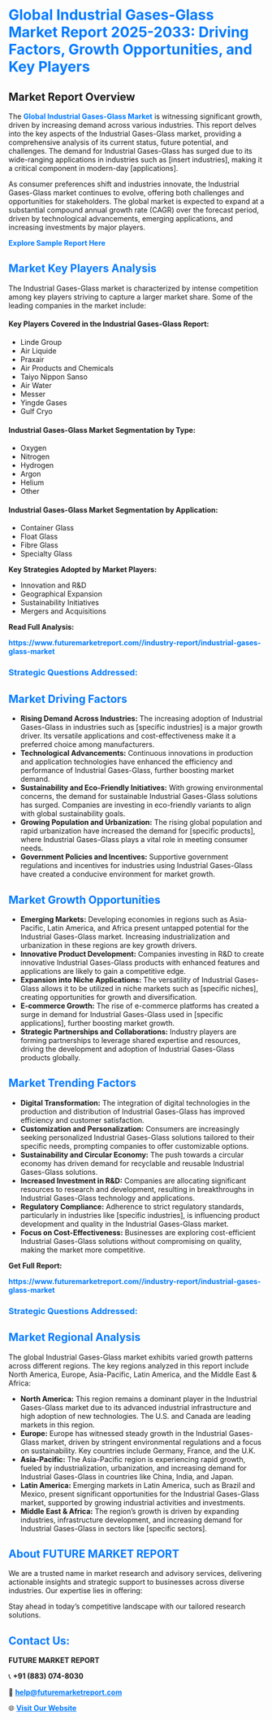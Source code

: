 <h1 style="color: #007BFF;">Global Industrial Gases-Glass Market Report 2025-2033: Driving Factors, Growth Opportunities, and Key Players</h1>

<section id="overview">
<h2>Market Report Overview</h2>
<p>The <a href="https://www.futuremarketreport.com//industry-report/industrial-gases-glass-market" style="color: #007BFF; text-decoration: none;"><strong>Global Industrial Gases-Glass Market</strong></a> is witnessing significant growth, driven by increasing demand across various industries. This report delves into the key aspects of the Industrial Gases-Glass market, providing a comprehensive analysis of its current status, future potential, and challenges. The demand for Industrial Gases-Glass has surged due to its wide-ranging applications in industries such as [insert industries], making it a critical component in modern-day [applications].</p>
<p>As consumer preferences shift and industries innovate, the Industrial Gases-Glass market continues to evolve, offering both challenges and opportunities for stakeholders. The global market is expected to expand at a substantial compound annual growth rate (CAGR) over the forecast period, driven by technological advancements, emerging applications, and increasing investments by major players.</p>
</section>

<section id="overview">
<p><a href="https://www.futuremarketreport.com//request-sample/reportId=59052" style="color: #007BFF; text-decoration: none;"><strong>Explore Sample Report Here</strong></a></p>
</section>

<section id="key-players">
<h2 style="color: #007BFF;">Market Key Players Analysis</h2>
<p>The Industrial Gases-Glass market is characterized by intense competition among key players striving to capture a larger market share. Some of the leading companies in the market include:</p>
<h4>Key Players Covered in the Industrial Gases-Glass Report:</h4>
<ul><li>Linde Group</li><li>Air Liquide</li><li>Praxair</li><li>Air Products and Chemicals</li><li>Taiyo Nippon Sanso</li><li>Air Water</li><li>Messer</li><li>Yingde Gases</li><li>Gulf Cryo</li></ul>
<h4>Industrial Gases-Glass Market Segmentation by Type:</h4>
<ul><li>Oxygen</li><li>Nitrogen</li><li>Hydrogen</li><li>Argon</li><li>Helium</li><li>Other</li></ul>

<h4>Industrial Gases-Glass Market Segmentation by Application:</h4>
<ul><li>Container Glass</li><li>Float Glass</li><li>Fibre Glass</li><li>Specialty Glass</li></ul>
<p><strong>Key Strategies Adopted by Market Players:</strong></p>
<ul>
<li>Innovation and R&D</li>
<li>Geographical Expansion</li>
<li>Sustainability Initiatives</li>
<li>Mergers and Acquisitions</li>
</ul>
</section>

<section>
<p><strong>Read Full Analysis: </strong></p><a href="https://www.futuremarketreport.com//industry-report/industrial-gases-glass-market" style="color: #007BFF; text-decoration: none;"><strong>https://www.futuremarketreport.com//industry-report/industrial-gases-glass-market</strong></a>
<h3 style="color: #007BFF;">Strategic Questions Addressed:</h3>
</section>

<section id="driving-factors">
<h2 style="color: #007BFF;">Market Driving Factors</h2>
<ul>
<li><strong>Rising Demand Across Industries:</strong> The increasing adoption of Industrial Gases-Glass in industries such as [specific industries] is a major growth driver. Its versatile applications and cost-effectiveness make it a preferred choice among manufacturers.</li>
<li><strong>Technological Advancements:</strong> Continuous innovations in production and application technologies have enhanced the efficiency and performance of Industrial Gases-Glass, further boosting market demand.</li>
<li><strong>Sustainability and Eco-Friendly Initiatives:</strong> With growing environmental concerns, the demand for sustainable Industrial Gases-Glass solutions has surged. Companies are investing in eco-friendly variants to align with global sustainability goals.</li>
<li><strong>Growing Population and Urbanization:</strong> The rising global population and rapid urbanization have increased the demand for [specific products], where Industrial Gases-Glass plays a vital role in meeting consumer needs.</li>
<li><strong>Government Policies and Incentives:</strong> Supportive government regulations and incentives for industries using Industrial Gases-Glass have created a conducive environment for market growth.</li>
</ul>
</section>

<section id="growth-opportunities">
<h2 style="color: #007BFF;">Market Growth Opportunities</h2>
<ul>
<li><strong>Emerging Markets:</strong> Developing economies in regions such as Asia-Pacific, Latin America, and Africa present untapped potential for the Industrial Gases-Glass market. Increasing industrialization and urbanization in these regions are key growth drivers.</li>
<li><strong>Innovative Product Development:</strong> Companies investing in R&D to create innovative Industrial Gases-Glass products with enhanced features and applications are likely to gain a competitive edge.</li>
<li><strong>Expansion into Niche Applications:</strong> The versatility of Industrial Gases-Glass allows it to be utilized in niche markets such as [specific niches], creating opportunities for growth and diversification.</li>
<li><strong>E-commerce Growth:</strong> The rise of e-commerce platforms has created a surge in demand for Industrial Gases-Glass used in [specific applications], further boosting market growth.</li>
<li><strong>Strategic Partnerships and Collaborations:</strong> Industry players are forming partnerships to leverage shared expertise and resources, driving the development and adoption of Industrial Gases-Glass products globally.</li>
</ul>
</section>

<section id="trending-factors">
<h2 style="color: #007BFF;">Market Trending Factors</h2>
<ul>
<li><strong>Digital Transformation:</strong> The integration of digital technologies in the production and distribution of Industrial Gases-Glass has improved efficiency and customer satisfaction.</li>
<li><strong>Customization and Personalization:</strong> Consumers are increasingly seeking personalized Industrial Gases-Glass solutions tailored to their specific needs, prompting companies to offer customizable options.</li>
<li><strong>Sustainability and Circular Economy:</strong> The push towards a circular economy has driven demand for recyclable and reusable Industrial Gases-Glass solutions.</li>
<li><strong>Increased Investment in R&D:</strong> Companies are allocating significant resources to research and development, resulting in breakthroughs in Industrial Gases-Glass technology and applications.</li>
<li><strong>Regulatory Compliance:</strong> Adherence to strict regulatory standards, particularly in industries like [specific industries], is influencing product development and quality in the Industrial Gases-Glass market.</li>
<li><strong>Focus on Cost-Effectiveness:</strong> Businesses are exploring cost-efficient Industrial Gases-Glass solutions without compromising on quality, making the market more competitive.</li>
</ul>
</section>

<section>
<p><strong>Get Full Report: </strong></p><a href="https://www.futuremarketreport.com//industry-report/industrial-gases-glass-market" style="color: #007BFF; text-decoration: none;"><strong>https://www.futuremarketreport.com//industry-report/industrial-gases-glass-market</strong></a>
<h3 style="color: #007BFF;">Strategic Questions Addressed:</h3>
</section>


<section id="regional-analysis">
<h2 style="color: #007BFF;">Market Regional Analysis</h2>
<p>The global Industrial Gases-Glass market exhibits varied growth patterns across different regions. The key regions analyzed in this report include North America, Europe, Asia-Pacific, Latin America, and the Middle East & Africa:</p>
<ul>
<li><strong>North America:</strong> This region remains a dominant player in the Industrial Gases-Glass market due to its advanced industrial infrastructure and high adoption of new technologies. The U.S. and Canada are leading markets in this region.</li>
<li><strong>Europe:</strong> Europe has witnessed steady growth in the Industrial Gases-Glass market, driven by stringent environmental regulations and a focus on sustainability. Key countries include Germany, France, and the U.K.</li>
<li><strong>Asia-Pacific:</strong> The Asia-Pacific region is experiencing rapid growth, fueled by industrialization, urbanization, and increasing demand for Industrial Gases-Glass in countries like China, India, and Japan.</li>
<li><strong>Latin America:</strong> Emerging markets in Latin America, such as Brazil and Mexico, present significant opportunities for the Industrial Gases-Glass market, supported by growing industrial activities and investments.</li>
<li><strong>Middle East & Africa:</strong> The region’s growth is driven by expanding industries, infrastructure development, and increasing demand for Industrial Gases-Glass in sectors like [specific sectors].</li>
</ul>
</section>

<footer>
<h2 style="color: #007BFF;">About FUTURE MARKET REPORT</h2>
<p>We are a trusted name in market research and advisory services, delivering actionable insights and strategic support to businesses across diverse industries. Our expertise lies in offering:</p>

<p>Stay ahead in today’s competitive landscape with our tailored research solutions.</p>

<h2 style="color: #007BFF;">Contact Us:</h2>
<p><strong>FUTURE MARKET REPORT</strong></p>
<p>📞 <strong>+91 (883) 074-8030</strong></p>
<p>📧 <strong><a href="mailto:help@futuremarketreport.com" style="color: #007BFF;">help@futuremarketreport.com</a></strong></p>
<p>🌐 <strong><a href="https://www.futuremarketreport.com/" style="color: #007BFF;">Visit Our Website</a></strong></p>
</footer>